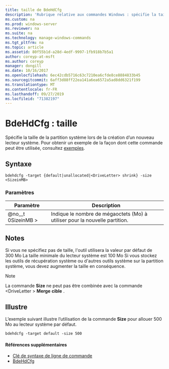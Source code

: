 ```yaml
---
title: taille de BdeHdCfg
description: 'Rubrique relative aux commandes Windows : spécifie la taille de la partition système lors de la création d’un nouveau lecteur système.'
ms.custom: na
ms.prod: windows-server
ms.reviewer: na
ms.suite: na
ms.technology: manage-windows-commands
ms.tgt_pltfrm: na
ms.topic: article
ms.assetid: 80f55b1d-a28d-4edf-9997-1fb918b7b5a1
author: coreyp-at-msft
ms.author: coreyp
manager: dongill
ms.date: 10/16/2017
ms.openlocfilehash: 6ec42cdb5716c63c7210ea6cfde8ce8884833b45
ms.sourcegitcommit: 6aff3d88ff22ea141a6ea6572a5ad8dd6321f199
ms.translationtype: MT
ms.contentlocale: fr-FR
ms.lasthandoff: 09/27/2019
ms.locfileid: "71382197"
---
```

# <a name="bdehdcfg-size"></a>BdeHdCfg : taille



Spécifie la taille de la partition système lors de la création d’un nouveau lecteur système. Pour obtenir un exemple de la façon dont cette commande peut être utilisée, consultez [exemples](#BKMK_Examples).

## <a name="syntax"></a>Syntaxe

```
bdehdcfg -target {default|unallocated|<DriveLetter> shrink} -size <SizeinMB>
```

### <a name="parameters"></a>Paramètres

|Paramètre|Description|
|---------|-----------|
|@no__t 0SizeinMB >|Indique le nombre de mégaoctets (Mo) à utiliser pour la nouvelle partition.|

## <a name="remarks"></a>Notes

Si vous ne spécifiez pas de taille, l'outil utilisera la valeur par défaut de 300 Mo La taille minimale du lecteur système est 100 Mo Si vous stockez les outils de récupération système ou d'autres outils système sur la partition système, vous devez augmenter la taille en conséquence.

> [!NOTE]
> La commande **Size** ne peut pas être combinée avec la commande \<DriveLetter > **Merge** **cible** .

## <a name="BKMK_Examples"></a>Illustre

L’exemple suivant illustre l’utilisation de la commande **Size** pour allouer 500 Mo au lecteur système par défaut.
```
bdehdcfg -target default -size 500
```

#### <a name="additional-references"></a>Références supplémentaires

-   [Clé de syntaxe de ligne de commande](command-line-syntax-key.md)
-   [BdeHdCfg](bdehdcfg.md)